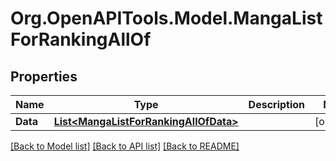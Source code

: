 # Org.OpenAPITools.Model.MangaListForRankingAllOf

## Properties

Name | Type | Description | Notes
------------ | ------------- | ------------- | -------------
**Data** | [**List&lt;MangaListForRankingAllOfData&gt;**](MangaListForRankingAllOfData.md) |  | [optional] 

[[Back to Model list]](../README.md#documentation-for-models) [[Back to API list]](../README.md#documentation-for-api-endpoints) [[Back to README]](../README.md)

